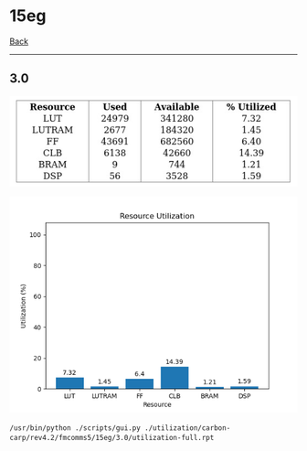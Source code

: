 # 15eg

[Back](<../rev4.2.md>)

---

## 3.0

<p align="center">
	<img src="../../../../../images/carbon-carp/rev4.2/fmcomms5/15eg/3.0/table.jpg" />
</p>

<p align="center">
	<img src="../../../../../images/carbon-carp/rev4.2/fmcomms5/15eg/3.0/graph.png" />
</p>

`/usr/bin/python ./scripts/gui.py ./utilization/carbon-carp/rev4.2/fmcomms5/15eg/3.0/utilization-full.rpt`

